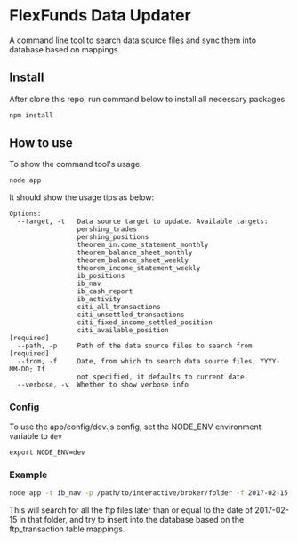 # FlexFunds Data Updater
A command line tool to search data source files and sync them into database based on mappings.

## Install
After clone this repo, run command below to install all necessary packages

```bash
npm install
```

## How to use
To show the command tool's usage:

```bash
node app
```

It should show the usage tips as below:
```
Options:
  --target, -t   Data source target to update. Available targets:
                 pershing_trades
                 pershing_positions
                 theorem_in.come_statement_monthly
                 theorem_balance_sheet_monthly
                 theorem_balance_sheet_weekly
                 theorem_income_statement_weekly
                 ib_positions
                 ib_nav
                 ib_cash_report
                 ib_activity
                 citi_all_transactions
                 citi_unsettled_transactions
                 citi_fixed_income_settled_position
                 citi_available_position                              [required]
  --path, -p     Path of the data source files to search from         [required]
  --from, -f     Date, from which to search data source files, YYYY-MM-DD; If
                 not specified, it defaults to current date.
  --verbose, -v  Whether to show verbose info
```

### Config
To use the app/config/dev.js config, set the NODE_ENV environment variable to `dev`
```
export NODE_ENV=dev
```

### Example
```bash
node app -t ib_nav -p /path/to/interactive/broker/folder -f 2017-02-15
```

This will search for all the ftp files later than or equal to the date of 2017-02-15 in that folder, and try to insert into the database based on the ftp_transaction table mappings.

